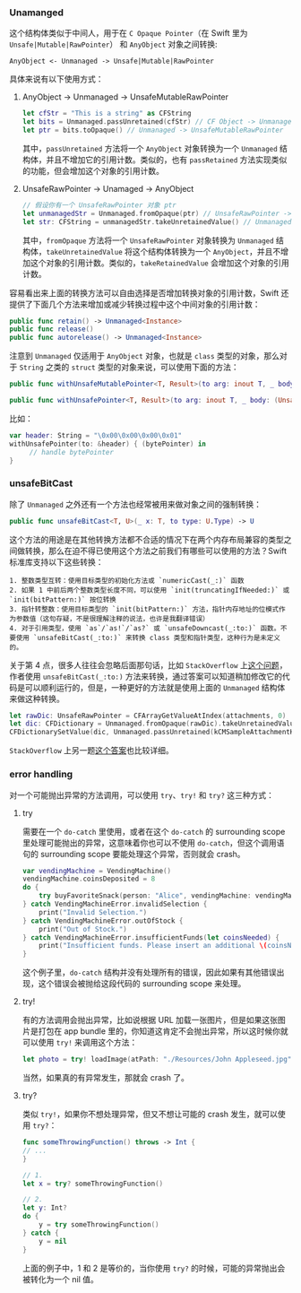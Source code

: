 ### Unamanged

这个结构体类似于中间人，用于在 `C Opaque Pointer`（在 Swift 里为 `Unsafe|Mutable|RawPointer`） 和 `AnyObject` 对象之间转换:

```
AnyObject <- Unmanaged -> Unsafe|Mutable|RawPointer
```

具体来说有以下使用方式：

1. AnyObject -> Unmanaged -> UnsafeMutableRawPointer
    
    ```swift
    let cfStr = "This is a string" as CFString
    let bits = Unmanaged.passUnretained(cfStr) // CF Object -> Unmanaged
    let ptr = bits.toOpaque() // Unmanaged -> UnsafeMutableRawPointer
    ```
    
    其中，`passUnretained` 方法将一个 `AnyObject` 对象转换为一个 `Unmanaged` 结构体，并且不增加它的引用计数。类似的，也有 `passRetained` 方法实现类似的功能，但会增加这个对象的引用计数。
    
2. UnsafeRawPointer -> Unamaged -> AnyObject

    ```swift
    // 假设你有一个 UnsafeRawPointer 对象 ptr
    let unmanagedStr = Unmanaged.fromOpaque(ptr) // UnsafeRawPointer -> Unmanaged
    let str: CFString = unmanagedStr.takeUnretainedValue() // Unmanaged -> CF Object
    ```
    
    其中，`fromOpaque` 方法将一个 `UnsafeRawPointer` 对象转换为 `Unmanaged` 结构体，`takeUnretainedValue` 将这个结构体转换为一个 `AnyObject`，并且不增加这个对象的引用计数。类似的，`takeRetainedValue` 会增加这个对象的引用计数。
    
容易看出来上面的转换方法可以自由选择是否增加转换对象的引用计数，Swift 还提供了下面几个方法来增加或减少转换过程中这个中间对象的引用计数：

```swift
public func retain() -> Unmanaged<Instance>
public func release()
public func autorelease() -> Unmanaged<Instance>
```

注意到 `Unmanaged` 仅适用于 `AnyObject` 对象，也就是 `class` 类型的对象，那么对于 `String` 之类的 `struct` 类型的对象来说，可以使用下面的方法：

```swift
public func withUnsafeMutablePointer<T, Result>(to arg: inout T, _ body: (UnsafeMutablePointer<T>) throws -> Result) rethrows -> Result

public func withUnsafePointer<T, Result>(to arg: inout T, _ body: (UnsafePointer<T>) throws -> Result) rethrows -> Result
```

比如：

```swift
var header: String = "\0x00\0x00\0x00\0x01"
withUnsafePointer(to: &header) { (bytePointer) in
     // handle bytePointer
}
```

### unsafeBitCast

除了 `Unmanaged` 之外还有一个方法也经常被用来做对象之间的强制转换：

```swift
public func unsafeBitCast<T, U>(_ x: T, to type: U.Type) -> U
```

这个方法的用途是在其他转换方法都不合适的情况下在两个内存布局兼容的类型之间做转换，那么在迫不得已使用这个方法之前我们有哪些可以使用的方法？Swift 标准库支持以下这些转换：

    1. 整数类型互转：使用目标类型的初始化方法或 `numericCast(_:)` 函数
    2. 如果 1 中前后两个整数类型长度不同，可以使用 `init(truncatingIfNeeded:)` 或 `init(bitPattern:)` 按位转换
    3. 指针转整数：使用目标类型的 `init(bitPattern:)` 方法，指针内存地址的位模式作为参数值（这句存疑，不是很理解注释的说法，也许是我翻译错误）
    4. 对于引用类型，使用 `as`/`as!`/`as?` 或 `unsafeDowncast(_:to:)` 函数。不要使用 `unsafeBitCast(_:to:)` 来转换 class 类型和指针类型，这种行为是未定义的。

关于第 4 点，很多人往往会忽略后面那句话，比如 `StackOverflow` 上[这个问题](https://stackoverflow.com/questions/40780419/how-to-use-cfdictionarysetvalue-in-swift)，作者使用 `unsafeBitCast(_:to:)` 方法来转换，通过答案可以知道稍加修改它的代码是可以顺利运行的，但是，一种更好的方法就是使用上面的 `Unmanaged` 结构体来做这种转换。

```swift
let rawDic: UnsafeRawPointer = CFArrayGetValueAtIndex(attachments, 0)
let dic: CFDictionary = Unmanaged.fromOpaque(rawDic).takeUnretainedValue()
CFDictionarySetValue(dic, Unmanaged.passUnretained(kCMSampleAttachmentKey_DisplayImmediately).toOpaque(), unsafeBitCast(kCFBooleanTrue, to: UnsafeRawPointer.self))
```

`StackOverflow` 上另一题[这个答案](https://stackoverflow.com/a/33310021)也比较详细。

### error handling

对一个可能抛出异常的方法调用，可以使用 `try`、`try!` 和 `try?` 这三种方式：

1. try
    
    需要在一个 `do-catch` 里使用，或者在这个 `do-catch` 的 surrounding scope 里处理可能抛出的异常，这意味着你也可以不使用 `do-catch`，但这个调用语句的 surrounding scope 要能处理这个异常，否则就会 crash。
    
    ```swift
    var vendingMachine = VendingMachine()
    vendingMachine.coinsDeposited = 8
    do {
        try buyFavoriteSnack(person: "Alice", vendingMachine: vendingMachine)
    } catch VendingMachineError.invalidSelection {
        print("Invalid Selection.")
    } catch VendingMachineError.outOfStock {
        print("Out of Stock.")
    } catch VendingMachineError.insufficientFunds(let coinsNeeded) {
        print("Insufficient funds. Please insert an additional \(coinsNeeded) coins.")
    }
    ```
    
    这个例子里，`do-catch` 结构并没有处理所有的错误，因此如果有其他错误出现，这个错误会被抛给这段代码的 surrounding scope 来处理。
    
2. try!

    有的方法调用会抛出异常，比如说根据 URL 加载一张图片，但是如果这张图片是打包在 app bundle 里的，你知道这肯定不会抛出异常，所以这时候你就可以使用 `try!` 来调用这个方法：
    
    ```swift
    let photo = try! loadImage(atPath: "./Resources/John Appleseed.jpg")
    ```
    
    当然，如果真的有异常发生，那就会 crash 了。
    
3. try?

    类似 `try!`，如果你不想处理异常，但又不想让可能的 crash 发生，就可以使用 `try?`：
    
    ```swift
    func someThrowingFunction() throws -> Int {
    // ...
    }
    
    // 1.
    let x = try? someThrowingFunction()
    
    // 2.
    let y: Int?
    do {
        y = try someThrowingFunction()
    } catch {
        y = nil
    }
    ```
    
    上面的例子中，1 和 2 是等价的，当你使用 `try?` 的时候，可能的异常抛出会被转化为一个 nil 值。


